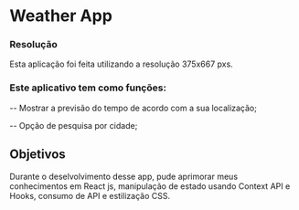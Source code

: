 # Weather App

### Resolução

Esta aplicação foi feita utilizando a resolução 375x667 pxs.

### Este aplicativo tem como funções:

-- Mostrar a previsão do tempo de acordo com a sua localização;

-- Opção de pesquisa por cidade;


## Objetivos

Durante o deselvolvimento desse app, pude aprimorar meus conhecimentos em React js, manipulação de estado usando Context API e Hooks, consumo de API e estilização CSS.



